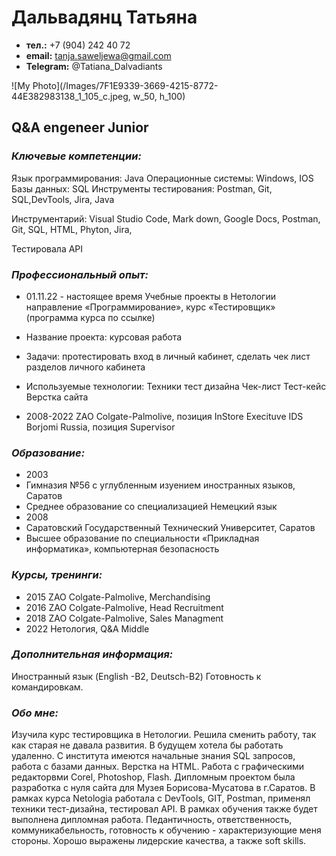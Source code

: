 # Дальвадянц Татьяна

- **тел.:** +7 (904) 242 40 72 
- **email:** tanja.saweljewa@gmail.com
- **Telegram:** @Tatiana_Dalvadiants


![My Photo](/Images/7F1E9339-3669-4215-8772-44E382983138_1_105_c.jpeg, w_50, h_100)



 ## Q&A engeneer Junior             


### _Ключевые компетенции:_

Язык программирования: Java
Операционные системы: Windows, IOS
Базы данных: SQL
Инструменты тестирования: Postman, Git, SQL,DevTools, Jira, Java
 
Инструментарий: Visual Studio Code, Mark down, Google Docs, Postman, Git, SQL, HTML, Phyton, Jira, 

Тестировала API


### _Профессиональный опыт:_

- 01.11.22 - настоящее время
 Учебные проекты в Нетологии
 направление «Программирование», курс «Тестировщик» (программа курса по ссылке)

 - Название проекта: курсовая работа
 - Задачи: протестировать вход в личный кабинет, сделать чек лист разделов личного кабинета
 - Используемые технологии: 
  Техники тест дизайна
  Чек-лист
  Тест-кейс
  Верстка сайта

- 2008-2022
 ZAO Colgate-Palmolive,  позиция InStore Execituve
 IDS Borjomi Russia, позиция Supervisor

### _Образование:_

 - 2003 
  - Гимназия №56 с углубленным изуением иностранных языков, Саратов
  - Cреднее образование со специализацией Немецкий язык
 - 2008
  - Саратовский Государственный Технический Университет, Саратов
  - Высшее образование по специальности «Прикладная информатика», компьютерная безопасность

### _Курсы, тренинги:_

 - 2015
  ZAO Colgate-Palmolive, Merchandising
 - 2016 
  ZAO Colgate-Palmolive, Head Recruitment
 - 2018 
  ZAO Colgate-Palmolive, Sales Managment
 - 2022
  Нетология, Q&A Middle

### _Дополнительная информация:_

 Иностранный язык  (English -B2, Deutsch-B2)
 Готовность к командировкам.


### _Обо мне:_

 Изучила курс тестировщика в Нетологии. Решила сменить работу, так как старая не давала развития. В будущем хотела бы работать удаленно. С института имеются начальные знания SQL запросов, работа с базами данных. Верстка на  HTML. Работа с графическими редакторвми Corel, Photoshop, Flash. Дипломным проектом была разработка с нуля сайта для Музея Борисова-Мусатова в г.Саратов.
 В рамках курса Netologia работала с DevTools, GIT, Postman, применял техники тест-дизайна, тестировал API. В рамках обучения также будет выполнена дипломная работа.
 Педантичность, ответственность, коммуникабельность, готовность к обучению - характеризующие меня стороны. Хорошо выражены лидерские качества, а также soft skills.